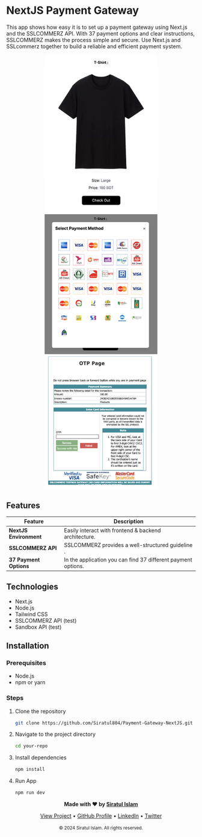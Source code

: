 # NextJS Payment Gateway 

This app shows how easy it is to set up a payment gateway using Next.js and the SSLCOMMERZ API. With 37 payment options and clear instructions, SSLCOMMERZ makes the process simple and secure. Use Next.js and SSLcommerz together to build a reliable and efficient payment system.
<p align="center">
  <img src="public/1.png" alt="home" width="300"/>
  <img src="public/2.png" alt="modal" width="300"/>
  <img src="public/3.png" alt="gateway" width="300"/>
</p>

## Features
<div align="center">

| Feature                      | Description                                   |
|------------------------------|-----------------------------------------------|
| **NextJS Environment** | Easily interact with frontend & backend architecture.       |
| **SSLCOMMERZ API**                    | SSLCOMMERZ provides a well-structured guideline .|
| **37 Payment Options**               | In the application you can find 37 different payment options.|
  
</div>

## Technologies
- Next.js
- Node.js
- Tailwind CSS
- SSLCOMMERZ API (test)
- Sandbox API (test)
  

## Installation
### Prerequisites
- Node.js
- npm or yarn

### Steps

1. Clone the repository
    ```bash
    git clone https://github.com/Siratul804/Payment-Gateway-NextJS.git
    ```
2. Navigate to the project directory
    ```bash
    cd your-repo
    ```
3. Install dependencies
    ```bash
    npm install
    ```
4. Run App
    ```bash
    npm run dev
    ```

<p align="center">
<b>Made with ❤️ by   <a href="https://github.com/Siratul804">  Siratul Islam </a> </b> 
</p>

<p align="center">
  <a href="https://github.com/Siratul804?tab=repositories">View Project</a> •
  <a href="https://github.com/Siratul804">GitHub Profile</a> •
  <a href="https://www.linkedin.com/in/siratulislam/">LinkedIn</a> •
  <a href="https://x.com/Siratul074">Twitter</a>
</p>

<p align="center">
  <small>© 2024 Siratul Islam. All rights reserved.</small>
</p>

